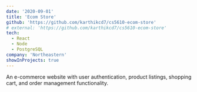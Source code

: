 ```yaml
---
date: '2020-09-01'
title: 'Ecom Store'
github: 'https://github.com/karthikcd7/cs5610-ecom-store'
# external: 'https://github.com/karthikcd7/cs5610-ecom-store'
tech:
  - React 
  - Node
  - PostgreSQL
company: 'Northeastern'
showInProjects: true
---
```


An e-commerce website with user authentication, product listings, shopping cart, and order management functionality.
